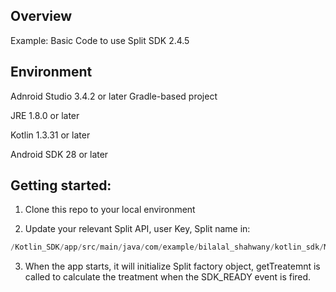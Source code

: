 ## Overview
Example: Basic Code to use Split SDK 2.4.5

## Environment
Adnroid Studio 3.4.2 or later Gradle-based project

JRE 1.8.0 or later

Kotlin 1.3.31 or later

Android SDK 28 or later

## Getting started:

1. Clone this repo to your local environment


2. Update your relevant Split API, user Key, Split name in:

``` kotlin
/Kotlin_SDK/app/src/main/java/com/example/bilalal_shahwany/kotlin_sdk/MainActivity.kt
```

3. When the app starts, it will initialize Split factory object, getTreatemnt is called to calculate the treatment when the SDK_READY event is fired.